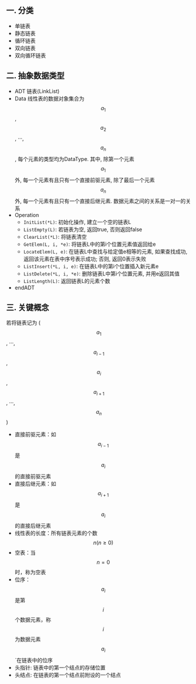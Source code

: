 ## 一. 分类
- 单链表
- 静态链表
- 循环链表
- 双向链表
- 双向循环链表

## 二. 抽象数据类型
- ADT 链表(LinkList)
- Data
线性表的数据对象集合为$$ a_1 $$, $$ a_2 $$, ···, $$ a_n $$, 每个元素的类型均为DataType. 其中, 除第一个元素$$ a_1 $$外, 每一个元素有且只有一个直接前驱元素, 除了最后一个元素$$ a_n $$外, 每一个元素有且只有一个直接后继元素. 数据元素之间的关系是一对一的关系
 - Operation
    - `InitList(*L)`: 初始化操作, 建立一个空的链表L
    - `ListEmpty(L)`: 若链表为空, 返回true, 否则返回false
    - `ClearList(*L)`: 将链表清空
    - `GetElem(L, i, *e)`: 将链表L中的第i个位置元素值返回给e
    - `LocateElem(L, e)`: 在链表L中查找与给定值e相等的元素, 如果查找成功, 返回该元素在表中序号表示成功; 否则, 返回0表示失败
    - `ListInsert(*L, i, e)`: 在链表L中的第i个位置插入新元素e
    - `ListDelete(*L, i, *e)`: 删除链表L中第i个位置元素, 并用e返回其值
    - `ListLength(L)`: 返回链表L的元素个数
- endADT

## 三. 关键概念
若将链表记为 ($$ a_1 $$, ···, $$ a_{i-1} $$, $$ a_i $$, $$ a_{i+1} $$, ···, $$ a_n $$) 
- 直接前驱元素：如$$ a_{i-1} $$是$$ a_i $$的直接前驱元素
- 直接后继元素：如$$ a_{i+1} $$是$$ a_i $$的直接后继元素
- 线性表的长度：所有链表元素的个数$$ n(n\geqslant0) $$
- 空表：当$$ n=0 $$时，称为空表
- 位序：$$ a_i $$是第$$ i $$个数据元素，称$$ i $$为数据元素$$ a_i $$`在链表中的位序
- 头指针: 链表中的第一个结点的存储位置
- 头结点: 在链表的第一个结点前附设的一个结点